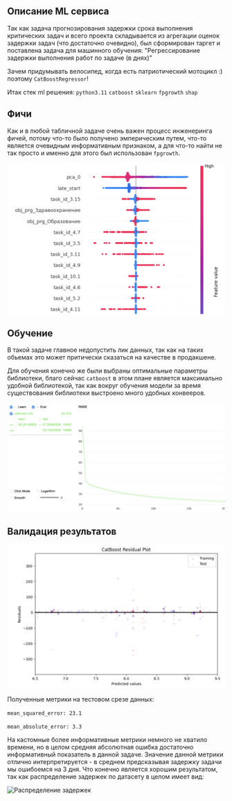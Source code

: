 ## Описание ML сервиса

Так как задача прогнозирования задержки срока выполнения критических задач и всего проекта складывается из агрегации оценок задержки задач (что достаточно очевидно), был сформирован таргет и поставлена задача для машинного обучения: "Регрессирование задержки выполнения работ по задаче (в днях)"

Зачем придумывать велосипед, когда есть патриотический мотоцикл :) поэтому `CatBoostRegressor`!

Итак стек ml решения: `python3.11` `catboost` `sklearn` `fpgrowth` `shap`

## Фичи

Как и в любой табличной задаче очень важен процесс инженеринга фичей, потому что-то было получено эмперическим путем, что-то является очевидным информативным признаком, а для что-то найти не так просто и именно для этого был использован `fpgrowth`.

![Влияние признаков](./assets/f_imp.png)

## Обучение

В такой задаче главное недопустить лик данных, так как на таких обьемах это может притически сказаться на качестве в продакшене.

Для обучения конечно же были выбраны оптимальные параметры библиотеки, благо сейчас `catboost` в этом плане является максимально удобной библиотекой, так как вокруг обучения модели за время существования библиотеки выстроено много удобных конвееров.

![Влияние признаков](./assets/train.png)

## Валидация результатов

![Валидация](./assets/res_val.png)

Полученные метрики на тестовом срезе данных:

```mean_squared_error: 23.1```

```mean_absolute_error: 3.3```

На кастомные более информативные метрики немного не хватило времени, но в целом средняя абсолютная ошибка достаточно информативный показатель в данной задаче. Значение данной метрики отлично интерпретируется - в среднем предсказывая задержку задачи мы ошибоемся на 3 дня. Что конечно является хорошим результатом, так как распределение задержек по датасету в целом имеет вид:

![Распределение задержек](./assets/distr.png)
